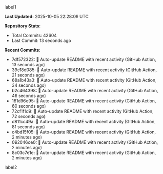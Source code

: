 
label1 
<!-- ACTIVITY_START -->
**Last Updated:** 2025-10-05 22:28:09 UTC

**Repository Stats:**
- Total Commits: 42604
- Last Commit: 13 seconds ago

**Recent Commits:**
- 7df572322: 🤖 Auto-update README with recent activity (GitHub Action, 13 seconds ago)
- 39e18d085: 🤖 Auto-update README with recent activity (GitHub Action, 21 seconds ago)
- 68a1b43a3: 🤖 Auto-update README with recent activity (GitHub Action, 34 seconds ago)
- b2c464398: 🤖 Auto-update README with recent activity (GitHub Action, 46 seconds ago)
- 181d96e95: 🤖 Auto-update README with recent activity (GitHub Action, 60 seconds ago)
- 72cf1f1d9: 🤖 Auto-update README with recent activity (GitHub Action, 72 seconds ago)
- d811cc49a: 🤖 Auto-update README with recent activity (GitHub Action, 81 seconds ago)
- c4bd15f05: 🤖 Auto-update README with recent activity (GitHub Action, 2 minutes ago)
- 092046ce0: 🤖 Auto-update README with recent activity (GitHub Action, 2 minutes ago)
- 8c03c7e1e: 🤖 Auto-update README with recent activity (GitHub Action, 2 minutes ago)
<!-- ACTIVITY_END -->

label2
